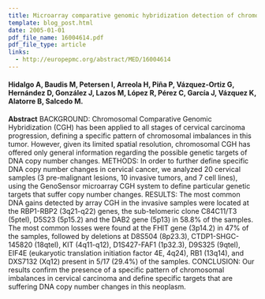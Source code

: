 ```yaml
---
title: Microarray comparative genomic hybridization detection of chromosomal imbalances in uterine cervix carcinoma
template: blog_post.html 
date: 2005-01-01
pdf_file_name: 16004614.pdf
pdf_file_type: article
links:
  - http://europepmc.org/abstract/MED/16004614
---
```


#### Hidalgo A, Baudis M, Petersen I, Arreola H, Piña P, Vázquez-Ortiz G, Hernández D, González J, Lazos M, López R, Pérez C, García J, Vázquez K, Alatorre B, Salcedo M.

**Abstract** BACKGROUND: Chromosomal Comparative Genomic Hybridization (CGH) has been applied to all stages of cervical carcinoma progression, defining a specific pattern of chromosomal imbalances in this tumor. However, given its limited spatial resolution, chromosomal CGH has offered only general information regarding the possible genetic targets of DNA copy number changes. METHODS: In order to further define specific DNA copy number changes in cervical cancer, we analyzed 20 cervical samples (3 pre-malignant lesions, 10 invasive tumors, and 7 cell lines), using the GenoSensor microarray CGH system to define particular genetic targets that suffer copy number changes.<!--more--> RESULTS: The most common DNA gains detected by array CGH in the invasive samples were located at the RBP1-RBP2 (3q21-q22) genes, the sub-telomeric clone C84C11/T3 (5ptel), D5S23 (5p15.2) and the DAB2 gene (5p13) in 58.8% of the samples. The most common losses were found at the FHIT gene (3p14.2) in 47% of the samples, followed by deletions at D8S504 (8p23.3), CTDP1-SHGC- 145820 (18qtel), KIT (4q11-q12), D1S427-FAF1 (1p32.3), D9S325 (9qtel), EIF4E (eukaryotic translation initiation factor 4E, 4q24), RB1 (13q14), and DXS7132 (Xq12) present in 5/17 (29.4%) of the samples. CONCLUSION: Our results confirm the presence of a specific pattern of chromosomal imbalances in cervical carcinoma and define specific targets that are suffering DNA copy number changes in this neoplasm.
